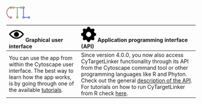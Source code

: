 ![](images/ctl-logo.png)

| <img src="../images/gui-icon.png" width="40"/> Graphical user interface | <img src="../images/api-icon.png" width="40"/> Application programming interface (API) | 
| :--- | :--- |
| You can use the app from within the Cytoscape user interface. The best way to learn how the app works, is by going through one of the available [tutorials](pages/tutorials). | Since version 4.0.0, you now also access CyTargetLinker functionality through its API from the Cytoscape command tool or other programming languages like R and Phyton. Check out the general [description of the API](api). For tutorials on how to run CyTargetLinker from R check [here](https://github.com/CyTargetLinker/cytargetlinker-tutorials). |
